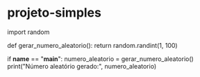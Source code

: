 # projeto-simples
import random

def gerar_numero_aleatorio():
    return random.randint(1, 100)

if __name__ == "__main__":
    numero_aleatorio = gerar_numero_aleatorio()
    print("Número aleatório gerado:", numero_aleatorio)
